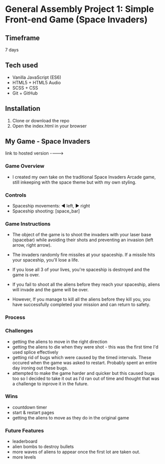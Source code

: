 # General Assembly Project 1: Simple Front-end Game (Space Invaders)

## Timeframe

7 days

## Tech used

* Vanilla JavaScript (ES6)
* HTML5 + HTML5 Audio
* SCSS + CSS
* Git + GitHub

## Installation

1. Clone or download the repo
1. Open the index.html in your browser

## My Game - Space Invaders

link to hosted version ----> 

### Game Overview

* I created my own take on the traditional Space Invaders Arcade game, still inkeeping with the space theme but with my own styling. 



### Controls

* Spaceship movements: :arrow_backward: left, :arrow_forward: right
* Spaceship shooting: [space_bar]

### Game Instructions

* The object of the game is to shoot the invaders with your laser base (spacebar) while avoiding their shots and preventing an invasion (left arrow, right arrow).

* The invaders randomly fire missiles at your spaceship. If a missile hits your spaceship, you'll lose a life.

* If you lose all 3 of your lives, you're spaceship is destroyed and the game is over.

* If you fail to shoot all the aliens before they reach your spaceship, aliens will invade and the game will be over.

* However, If you manage to kill all the aliens before they kill you, you have successfully completed your mission and can return to safety.

### Process

### Challenges
* getting the aliens to move in the right direction
* getting the aliens to die when they were shot - this was the first time I'd used splice effectively
* getting rid of bugs which were caused by the timed intervals. These occured when the game was asked to restart. Probably spent an entire day ironing out these bugs.
* attempted to make the game harder and quicker but this caused bugs too so I decided to take it out as I'd ran out of time and thought that was a challenge to inprove it in the future.

### Wins
* countdown timer
* start & restart pages
* getting the aliens to move as they do in the original game

### Future Features
* leaderboard
* alien bombs to destroy bullets
* more waves of aliens to appear once the first lot are taken out.
* more levels
